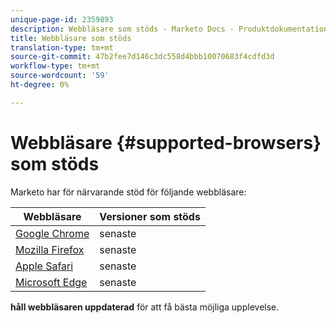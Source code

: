 ```yaml
---
unique-page-id: 2359893
description: Webbläsare som stöds - Marketo Docs - Produktdokumentation
title: Webbläsare som stöds
translation-type: tm+mt
source-git-commit: 47b2fee7d146c3dc558d4bbb10070683f4cdfd3d
workflow-type: tm+mt
source-wordcount: '59'
ht-degree: 0%

---
```



# Webbläsare {#supported-browsers} som stöds

Marketo har för närvarande stöd för följande webbläsare:

| Webbläsare | Versioner som stöds |
|---|---|
| [Google Chrome](http://www.google.com/intl/en/chrome/browser/) | senaste |
| [Mozilla Firefox](http://www.mozilla.org/en-US/firefox/new/) | senaste |
| [Apple Safari](http://support.apple.com/downloads/#safari) | senaste |
| [Microsoft Edge](https://www.microsoft.com/en-us/windows/microsoft-edge) | senaste |

**håll webbläsaren uppdaterad** för att få bästa möjliga upplevelse.
